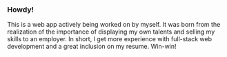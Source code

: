 ### Howdy! ###
This is a web app actively being worked on by myself. It was born from the realization of the importance of displaying my own talents and selling my skills to an employer. In short, I get more experience with full-stack web development and a great inclusion on my resume. Win-win! 
